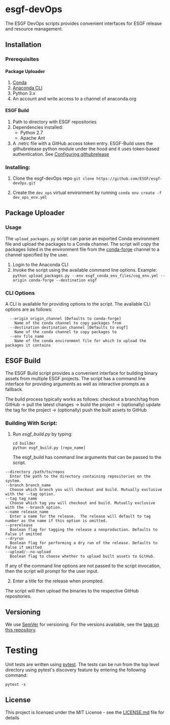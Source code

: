 # esgf-devOps

The ESGF DevOps scripts provides convenient interfaces for ESGF release and resource management.

## Installation

### Prerequisites

#### Package Uploader

1. [Conda](https://conda.io/en/latest/)
2. [Anaconda CLI](https://docs.anaconda.com/anaconda-repository/user-guide/tasks/install-client-cli/)
3. Python 3.x
4. An account and write access to a channel of anaconda.org

#### ESGF Build

1. Path to directory with ESGF repositories
2. Dependencies installed:
   - Python 2.7
   - Apache Ant
3. A .netrc file with a GitHub access token entry. ESGF-Build uses the githubrelease python module under the hood and it uses token-based authentication. See [Configuring githubrelease](https://github.com/j0057/github-release#configuring)

### Installing:

1. Clone the esgf-devOps repo `git clone https://github.com/ESGF/esgf-devOps.git`

2. Create the `dev_ops` virtual environment by running `conda env create -f dev_ops_env.yml`

## Package Uploader

### Usage

The `upload_packages.py` script can parse an exported Conda environment file and upload the packages to a Conda channel. The script will copy the packages listed in the environment file from the [conda-forge](https://anaconda.org/conda-forge/repo) channel to a channel specified by the user.

1. Login to the Anaconda CLI
2. Invoke the script using the available command line options. Example: `python upload_packages.py --env esgf_conda_env_files/cog_env.yml --origin conda-forge --destination esgf`

### CLI Options

A CLI is available for providing options to the script. The available CLI options are as follows:

```shell
  --origin origin_channel [Defaults to conda-forge]
    Name of the conda channel to copy packages from
  --destination destination_channel [Defaults to esgf]
    Name of the conda channel to copy packages to
  --env file_name
    Name of the conda environment file for which to upload the packages it contains
```

## ESGF Build

The ESGF Build script provides a convenient interface for building binary assets from multiple ESGF projects. The script
has a command line interface for providing arguments as well as interactive prompts as a fallback.

The build process typically works as follows: checkout a branch/tag from GitHub -> pull the latest changes -> build the project -> (optionally) update the tag for the project -> (optionally) push the built assets to GitHub

### Building With Script:

1. Run _esgf_build.py_ by typing:
   ```shell
   cd builder
   python esgf_build.py [repo_name]
   ```
   The esgf_build has command line arguments that can be passed to the script.

```shell
--directory /path/to/repos
  Enter the path to the directory containing repositories on the system.
--branch branch_name
  Choose which branch you will checkout and build. Mutually exclusive with the --tag option.
--tag tag_name
  Choose which tag you will checkout and build. Mutually exclusive with the --branch option.
--name release_name
  Enter a name for the release.  The release will default to tag number as the name if this option is omitted.
--prerelease
  Boolean flag for tagging the release a nonproduction. Defaults to False if omitted
--dryrun
  Boolean flag for performing a dry run of the release. Defaults to False if omitted
--upload/--no-upload
  Boolean flag to choose whether to upload built assets to GitHub.
```

If any of the command line options are not passed to the script invocation, then the script will prompt for the user input.

2. Enter a title for the release when prompted.

The script will then upload the binaries to the respective GitHub repositories.

## Versioning

We use [SemVer](http://semver.org/) for versioning. For the versions available, see the [tags on this repository](https://github.com/ESGF/esgf-build/tags).

# Testing

Unit tests are written using [pytest](https://docs.pytest.org/en/latest/). The tests can be run from the top level directory using pytest's discovery feature by entering the following command:

`pytest -s`

## License

This project is licensed under the MIT License - see the [LICENSE.md](LICENSE.md) file for details
